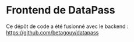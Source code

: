# Frontend de DataPass

Ce dépôt de code a été fusionné avec le backend : https://github.com/betagouv/datapass
